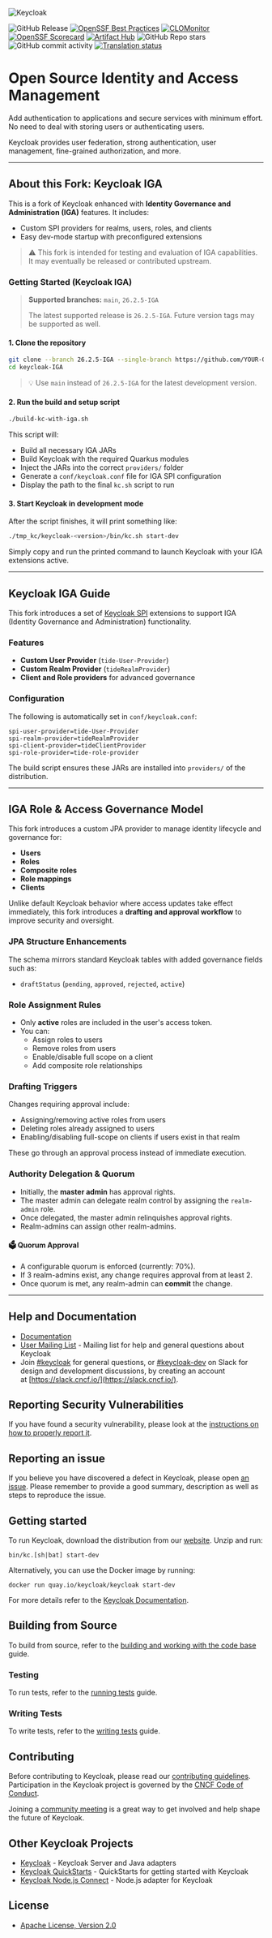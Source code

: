 ![Keycloak](https://github.com/keycloak/keycloak-misc/blob/main/logo/logo.svg)

![GitHub Release](https://img.shields.io/github/v/release/keycloak/keycloak?label=latest%20release)
[![OpenSSF Best Practices](https://bestpractices.coreinfrastructure.org/projects/6818/badge)](https://bestpractices.coreinfrastructure.org/projects/6818)
[![CLOMonitor](https://img.shields.io/endpoint?url=https://clomonitor.io/api/projects/cncf/keycloak/badge)](https://clomonitor.io/projects/cncf/keycloak)
[![OpenSSF Scorecard](https://api.securityscorecards.dev/projects/github.com/keycloak/keycloak/badge)](https://securityscorecards.dev/viewer/?uri=github.com/keycloak/keycloak)
[![Artifact Hub](https://img.shields.io/endpoint?url=https://artifacthub.io/badge/repository/keycloak-operator)](https://artifacthub.io/packages/olm/community-operators/keycloak-operator)
![GitHub Repo stars](https://img.shields.io/github/stars/keycloak/keycloak?style=flat)
![GitHub commit activity](https://img.shields.io/github/commit-activity/m/keycloak/keycloak)
[![Translation status](https://hosted.weblate.org/widget/keycloak/svg-badge.svg)](docs/translation.md)

# Open Source Identity and Access Management

Add authentication to applications and secure services with minimum effort. No need to deal with storing users or authenticating users.

Keycloak provides user federation, strong authentication, user management, fine-grained authorization, and more.

---

## About this Fork: Keycloak IGA

This is a fork of Keycloak enhanced with **Identity Governance and Administration (IGA)** features. It includes:

- Custom SPI providers for realms, users, roles, and clients
- Easy dev-mode startup with preconfigured extensions

> ⚠️ This fork is intended for testing and evaluation of IGA capabilities. It may eventually be released or contributed upstream.

### Getting Started (Keycloak IGA)

> **Supported branches:** `main`, `26.2.5-IGA`
>
> The latest supported release is `26.2.5-IGA`. Future version tags may be supported as well.

#### 1. Clone the repository

```bash
git clone --branch 26.2.5-IGA --single-branch https://github.com/YOUR-ORG/keycloak-IGA.git
cd keycloak-IGA
```

> 💡 Use `main` instead of `26.2.5-IGA` for the latest development version.

#### 2. Run the build and setup script

```bash
./build-kc-with-iga.sh
```

This script will:

- Build all necessary IGA JARs
- Build Keycloak with the required Quarkus modules
- Inject the JARs into the correct `providers/` folder
- Generate a `conf/keycloak.conf` file for IGA SPI configuration
- Display the path to the final `kc.sh` script to run

#### 3. Start Keycloak in development mode

After the script finishes, it will print something like:

```bash
./tmp_kc/keycloak-<version>/bin/kc.sh start-dev
```

Simply copy and run the printed command to launch Keycloak with your IGA extensions active.

---

## Keycloak IGA Guide

This fork introduces a set of [Keycloak SPI](https://www.keycloak.org/docs/latest/server_development/#_providers) extensions to support IGA (Identity Governance and Administration) functionality.

### Features

- **Custom User Provider** (`tide-User-Provider`)
- **Custom Realm Provider** (`tideRealmProvider`)
- **Client and Role providers** for advanced governance

### Configuration

The following is automatically set in `conf/keycloak.conf`:

```properties
spi-user-provider=tide-User-Provider
spi-realm-provider=tideRealmProvider
spi-client-provider=tideClientProvider
spi-role-provider=tide-role-provider
```

The build script ensures these JARs are installed into `providers/` of the distribution.

---

## IGA Role & Access Governance Model

This fork introduces a custom JPA provider to manage identity lifecycle and governance for:

- **Users**
- **Roles**
- **Composite roles**
- **Role mappings**
- **Clients**

Unlike default Keycloak behavior where access updates take effect immediately, this fork introduces a **drafting and approval workflow** to improve security and oversight.

### JPA Structure Enhancements

The schema mirrors standard Keycloak tables with added governance fields such as:

- `draftStatus` (`pending`, `approved`, `rejected`, `active`)


### Role Assignment Rules

- Only **active** roles are included in the user's access token.
- You can:
  - Assign roles to users
  - Remove roles from users
  - Enable/disable full scope on a client
  - Add composite role relationships

### Drafting Triggers

Changes requiring approval include:

- Assigning/removing active roles from users
- Deleting roles already assigned to users
- Enabling/disabling full-scope on clients if users exist in that realm

These go through an approval process instead of immediate execution.

### Authority Delegation & Quorum

- Initially, the **master admin** has approval rights.
- The master admin can delegate realm control by assigning the `realm-admin` role.
- Once delegated, the master admin relinquishes approval rights.
- Realm-admins can assign other realm-admins.

#### 🗳 Quorum Approval

- A configurable quorum is enforced (currently: 70%).
- If 3 realm-admins exist, any change requires approval from at least 2.
- Once quorum is met, any realm-admin can **commit** the change.

---

## Help and Documentation

* [Documentation](https://www.keycloak.org/documentation.html)
* [User Mailing List](https://groups.google.com/d/forum/keycloak-user) - Mailing list for help and general questions about Keycloak
* Join [#keycloak](https://cloud-native.slack.com/archives/C056HC17KK9) for general questions, or [#keycloak-dev](https://cloud-native.slack.com/archives/C056XU905S6) on Slack for design and development discussions, by creating an account at [https://slack.cncf.io/](https://slack.cncf.io/).


## Reporting Security Vulnerabilities

If you have found a security vulnerability, please look at the [instructions on how to properly report it](https://github.com/keycloak/keycloak/security/policy).


## Reporting an issue

If you believe you have discovered a defect in Keycloak, please open [an issue](https://github.com/keycloak/keycloak/issues).
Please remember to provide a good summary, description as well as steps to reproduce the issue.


## Getting started

To run Keycloak, download the distribution from our [website](https://www.keycloak.org/downloads.html). Unzip and run:

    bin/kc.[sh|bat] start-dev

Alternatively, you can use the Docker image by running:

    docker run quay.io/keycloak/keycloak start-dev
    
For more details refer to the [Keycloak Documentation](https://www.keycloak.org/documentation.html).


## Building from Source

To build from source, refer to the [building and working with the code base](docs/building.md) guide.


### Testing

To run tests, refer to the [running tests](docs/tests.md) guide.


### Writing Tests

To write tests, refer to the [writing tests](docs/tests-development.md) guide.


## Contributing

Before contributing to Keycloak, please read our [contributing guidelines](CONTRIBUTING.md). Participation in the Keycloak project is governed by the [CNCF Code of Conduct](https://github.com/cncf/foundation/blob/main/code-of-conduct.md).

Joining a [community meeting](https://www.keycloak.org/community) is a great way to get involved and help shape the future of Keycloak.

## Other Keycloak Projects

* [Keycloak](https://github.com/keycloak/keycloak) - Keycloak Server and Java adapters
* [Keycloak QuickStarts](https://github.com/keycloak/keycloak-quickstarts) - QuickStarts for getting started with Keycloak
* [Keycloak Node.js Connect](https://github.com/keycloak/keycloak-nodejs-connect) - Node.js adapter for Keycloak


## License

* [Apache License, Version 2.0](https://www.apache.org/licenses/LICENSE-2.0)
